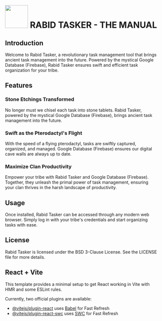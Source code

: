 # [<img src="https://i.ibb.co/PwM7cc2/RT-logo.png" heigh=75 width=75>](https://rabid-tasker.web.app/) RABID TASKER - THE MANUAL

## Introduction

Welcome to Rabid Tasker, a revolutionary task management tool that brings ancient task management into the future. Powered by the mystical Google Database (Firebase), Rabid Tasker ensures swift and efficient task organization for your tribe.

## Features

### Stone Etchings Transformed
No longer must we chisel each task into stone tablets. Rabid Tasker, powered by the mystical Google Database (Firebase), brings ancient task management into the future.

### Swift as the Pterodactyl's Flight
With the speed of a flying pterodactyl, tasks are swiftly captured, organized, and managed. Google Database (Firebase) ensures our digital cave walls are always up to date.

### Maximize Clan Productivity
Empower your tribe with Rabid Tasker and Google Database (Firebase). Together, they unleash the primal power of task management, ensuring your clan thrives in the harsh landscape of productivity.


## Usage

Once installed, Rabid Tasker can be accessed through any modern web browser. Simply log in with your tribe's credentials and start organizing tasks with ease.

## License

Rabid Tasker is licensed under the BSD 3-Clause License. See the LICENSE file for more details.

## React + Vite

This template provides a minimal setup to get React working in Vite with HMR and some ESLint rules.

Currently, two official plugins are available:

- [@vitejs/plugin-react](https://github.com/vitejs/vite-plugin-react/blob/main/packages/plugin-react/README.md) uses [Babel](https://babeljs.io/) for Fast Refresh
- [@vitejs/plugin-react-swc](https://github.com/vitejs/vite-plugin-react-swc) uses [SWC](https://swc.rs/) for Fast Refresh
